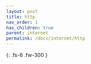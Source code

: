 ```yaml
---
layout: post
title: http
nav_order: 1
has_children: true
parent: internet
permalink: /docs/internet/http
---
```



{: .fs-6 .fw-300 }
